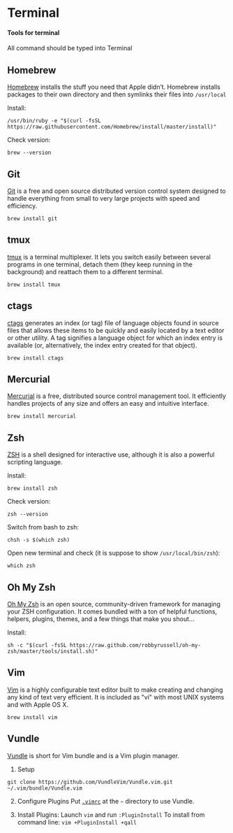 # Terminal
#### Tools for terminal

All command should be typed into Terminal

## Homebrew
[Homebrew](https://brew.sh/) installs the stuff you need that Apple didn’t. Homebrew installs packages to their own directory and then symlinks their files into `/usr/local`

Install:
```
/usr/bin/ruby -e "$(curl -fsSL https://raw.githubusercontent.com/Homebrew/install/master/install)"
```

Check version:
```
brew --version
```



## Git
[Git](https://git-scm.com/) is a free and open source distributed version control system designed to handle everything from small to very large projects with speed and efficiency.
```
brew install git
```



## tmux
[tmux](https://github.com/tmux/tmux/wiki) is a terminal multiplexer. It lets you switch easily between several programs in one terminal, detach them (they keep running in the background) and reattach them to a different terminal.
```
brew install tmux
```



## ctags
[ctags](http://ctags.sourceforge.net/) generates an index (or tag) file of language objects found in source files that allows these items to be quickly and easily located by a text editor or other utility. A tag signifies a language object for which an index entry is available (or, alternatively, the index entry created for that object).
```
brew install ctags
```



## Mercurial
[Mercurial](https://www.mercurial-scm.org/) is a free, distributed source control management tool. It efficiently handles projects of any size and offers an easy and intuitive interface.
```
brew install mercurial
```



## Zsh
[ZSH](http://www.zsh.org/) is a shell designed for interactive use, although it is also a powerful scripting language.

Install:
```
brew install zsh
```

Check version:
```
zsh --version
```

Switch from bash to zsh:
```
chsh -s $(which zsh)
```

Open new terminal and check (it is suppose to show `/usr/local/bin/zsh`):
```
which zsh
```



## Oh My Zsh
[Oh My Zsh](http://ohmyz.sh/) is an open source, community-driven framework for managing your ZSH configuration. It comes bundled with a ton of helpful functions, helpers, plugins, themes, and a few things that make you shout...

Install:
```
sh -c "$(curl -fsSL https://raw.github.com/robbyrussell/oh-my-zsh/master/tools/install.sh)"
```



## Vim
[Vim](http://www.vim.org/) is a highly configurable text editor built to make creating and changing any kind of text very efficient. It is included as "vi" with most UNIX systems and with Apple OS X.
```
brew install vim
```



## Vundle
[Vundle](https://github.com/VundleVim/Vundle.vim) is short for Vim bundle and is a Vim plugin manager.
1. Setup
```
git clone https://github.com/VundleVim/Vundle.vim.git ~/.vim/bundle/Vundle.vim
```

2. Configure Plugins
Put [`.vimrc`](.vimrc) at the `~` directory to use Vundle.

3. Install Plugins:
  Launch `vim` and run `:PluginInstall`
  To install from command line: `vim +PluginInstall +qall`
